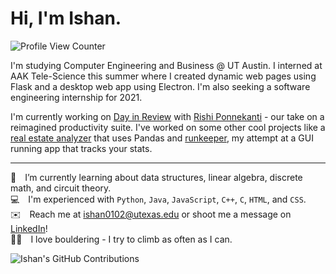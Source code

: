 # Hi, I'm Ishan. 
![Profile View Counter](https://komarev.com/ghpvc/?username=ishan0102&color=blue&label=Profile+Views)

I'm studying Computer Engineering and Business @ UT Austin. I interned at AAK Tele-Science this summer where I created dynamic web pages using Flask and a desktop web app using Electron. I'm also seeking a software engineering internship for 2021.

I'm currently working on [Day in Review](https://github.com/DayInReview/email-summarizer) with [Rishi Ponnekanti](https://github.com/jimothygreene) - our take on a reimagined productivity suite. I've worked on some other cool projects like a [real estate analyzer](https://github.com/ishan0102/collin-county-real-estate) that uses Pandas and [runkeeper](https://github.com/ishan0102/runkeeper), my attempt at a GUI running app that tracks your stats.

---

[comment]: <EM spaces are used below for whitespace after emojis. Two spaces are placed at the end of each line to create single spacing.>
🌱 I’m currently learning about data structures, linear algebra, discrete math, and circuit theory.  
💻 I'm experienced with `Python`, `Java`, `JavaScript`, `C++`, `C`, `HTML`, and `CSS`.  
✉️ Reach me at ishan0102@utexas.edu or shoot me a message on [LinkedIn](https://www.linkedin.com/in/ishan0102)!  
🧗‍♂️ I love bouldering - I try to climb as often as I can.

![Ishan's GitHub Contributions](https://github-readme-stats.vercel.app/api?username=ishan0102&show_icons=true&hide_border=true&count_private=true&hide=stars)
